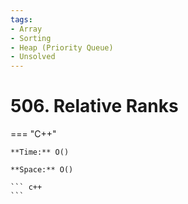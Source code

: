 ```yaml
---
tags:
- Array
- Sorting
- Heap (Priority Queue)
- Unsolved
---
```



# 506. Relative Ranks

=== "C++"

    **Time:** O()

    **Space:** O()

    ``` c++
    ```